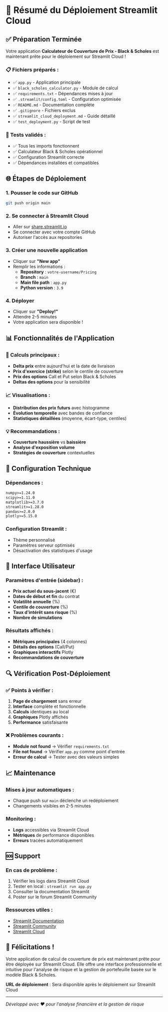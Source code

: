 # 🚀 Résumé du Déploiement Streamlit Cloud

## ✅ Préparation Terminée

Votre application **Calculateur de Couverture de Prix - Black & Scholes** est maintenant prête pour le déploiement sur Streamlit Cloud !

### 📋 Fichiers préparés :

- ✅ `app.py` - Application principale
- ✅ `black_scholes_calculator.py` - Module de calcul
- ✅ `requirements.txt` - Dépendances mises à jour
- ✅ `.streamlit/config.toml` - Configuration optimisée
- ✅ `README.md` - Documentation complète
- ✅ `.gitignore` - Fichiers exclus
- ✅ `streamlit_cloud_deployment.md` - Guide détaillé
- ✅ `test_deployment.py` - Script de test

### 🧪 Tests validés :

- ✅ Tous les imports fonctionnent
- ✅ Calculateur Black & Scholes opérationnel
- ✅ Configuration Streamlit correcte
- ✅ Dépendances installées et compatibles

## 🌐 Étapes de Déploiement

### 1. Pousser le code sur GitHub
```bash
git push origin main
```

### 2. Se connecter à Streamlit Cloud
- Aller sur [share.streamlit.io](https://share.streamlit.io)
- Se connecter avec votre compte GitHub
- Autoriser l'accès aux repositories

### 3. Créer une nouvelle application
- Cliquer sur **"New app"**
- Remplir les informations :
  - **Repository** : `votre-username/Pricing`
  - **Branch** : `main`
  - **Main file path** : `app.py`
  - **Python version** : `3.9`

### 4. Déployer
- Cliquer sur **"Deploy!"**
- Attendre 2-5 minutes
- Votre application sera disponible !

## 📊 Fonctionnalités de l'Application

### 🎯 Calculs principaux :
- **Delta prix** entre aujourd'hui et la date de livraison
- **Prix d'exercice (strike)** selon le centile de couverture
- **Prix des options** Call et Put selon Black & Scholes
- **Deltas des options** pour la sensibilité

### 📈 Visualisations :
- **Distribution des prix futurs** avec histogramme
- **Évolution temporelle** avec bandes de confiance
- **Statistiques détaillées** (moyenne, écart-type, centiles)

### 💡 Recommandations :
- **Couverture haussière** vs **baissière**
- **Analyse d'exposition volume**
- **Stratégies de couverture** contextuelles

## 🔧 Configuration Technique

### Dépendances :
```txt
numpy>=1.24.0
scipy>=1.11.0
matplotlib>=3.7.0
streamlit>=1.28.0
pandas>=2.0.0
plotly>=5.15.0
```

### Configuration Streamlit :
- Thème personnalisé
- Paramètres serveur optimisés
- Désactivation des statistiques d'usage

## 🎨 Interface Utilisateur

### Paramètres d'entrée (sidebar) :
- **Prix actuel du sous-jacent** (€)
- **Dates de début et fin** du contrat
- **Volatilité annuelle** (%)
- **Centile de couverture** (%)
- **Taux d'intérêt sans risque** (%)
- **Nombre de simulations**

### Résultats affichés :
- **Métriques principales** (4 colonnes)
- **Détails des options** (Call/Put)
- **Graphiques interactifs** Plotly
- **Recommandations de couverture**

## 🔍 Vérification Post-Déploiement

### ✅ Points à vérifier :
1. **Page de chargement** sans erreur
2. **Interface** complète et fonctionnelle
3. **Calculs** identiques au local
4. **Graphiques** Plotly affichés
5. **Performance** satisfaisante

### ❌ Problèmes courants :
- **Module not found** → Vérifier `requirements.txt`
- **File not found** → Vérifier `app.py` comme point d'entrée
- **Erreur de calcul** → Tester avec des valeurs simples

## 📈 Maintenance

### Mises à jour automatiques :
- Chaque push sur `main` déclenche un redéploiement
- Changements visibles en 2-5 minutes

### Monitoring :
- **Logs** accessibles via Streamlit Cloud
- **Métriques** de performance disponibles
- **Erreurs** tracées automatiquement

## 🆘 Support

### En cas de problème :
1. Vérifier les logs dans Streamlit Cloud
2. Tester en local : `streamlit run app.py`
3. Consulter la documentation Streamlit
4. Poster sur le forum Streamlit Community

### Ressources utiles :
- [Streamlit Documentation](https://docs.streamlit.io)
- [Streamlit Community](https://discuss.streamlit.io)
- [Streamlit Cloud](https://share.streamlit.io)

## 🎉 Félicitations !

Votre application de calcul de couverture de prix est maintenant prête pour être déployée sur Streamlit Cloud. Elle offre une interface professionnelle et intuitive pour l'analyse de risque et la gestion de portefeuille basée sur le modèle Black & Scholes.

**URL de déploiement** : Sera disponible après le déploiement sur Streamlit Cloud

---

*Développé avec ❤️ pour l'analyse financière et la gestion de risque* 